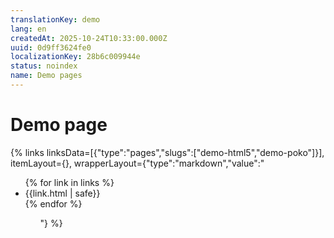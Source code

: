 ```yaml
---
translationKey: demo
lang: en
createdAt: 2025-10-24T10:33:00.000Z
uuid: 0d9ff3624fe0
localizationKey: 28b6c009944e
status: noindex
name: Demo pages
---
```

# Demo page

{% links linksData=[{"type":"pages","slugs":["demo-html5","demo-poko"]}], itemLayout={}, wrapperLayout={"type":"markdown","value":" <ul>{% for link in links %}<li>{{link.html | safe}}</li>{% endfor %}<ul>"} %}
